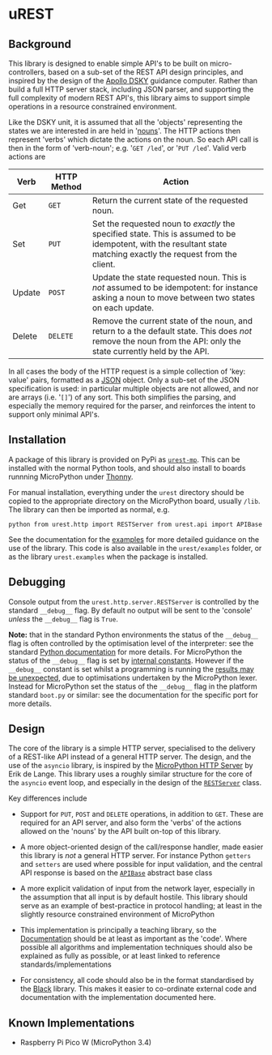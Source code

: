 # uREST

## Background

This library is designed to enable simple API's to be built on micro-controllers, based on a sub-set of the REST API design principles, and inspired by the design of the [Apollo DSKY](https://history-computer.com/apollo-guidance-computer/) guidance computer. Rather than build a full HTTP server stack, including JSON parser, and supporting the full complexity of modern REST API's, this library aims to support simple operations in a resource constrained environment.

Like the DSKY unit, it is assumed that all the 'objects' representing the states we are interested in are held in '[nouns](https://dlove24.github.io/urest/urest/api/base.html)'. The HTTP actions then represent 'verbs' which dictate the actions on the noun. So each API call is then in the form of 'verb-noun'; e.g. '`GET /led`', or '`PUT /led`'. Valid verb actions are

| Verb | HTTP Method | Action |
| --- | --- | --- |
| Get | `GET` | Return the current state of the requested noun. |
| Set | `PUT` | Set the requested noun to _exactly_ the specified state. This is assumed to be idempotent, with the resultant state matching exactly the request from the client. |
| Update | `POST` | Update the state requested noun. This is _not_ assumed to be idempotent: for instance asking a noun to move between two states on each update. |
| Delete | `DELETE` | Remove the current state of the noun, and return to a the default state. This does _not_ remove the noun from the API: only the state currently held by the API. |

In all cases the body of the HTTP request is a simple collection of 'key: value' pairs, formatted as a [JSON](https://www.json.org/json-en.html) object. Only a sub-set of the JSON specification is used: in particular multiple objects are not allowed, and nor are arrays (i.e. '`[]`') of any sort. This both simplifies the parsing, and especially the memory required for the parser, and reinforces the intent to support only minimal API's.

## Installation

A package of this library is provided on PyPi as [`urest-mp`](https://pypi.org/project/urest-mp/). This can be installed with the normal Python tools, and should also install to boards runnning MicroPython under [Thonny](https://thonny.org/).

For manual installation, everything under the `urest` directory should be copied to the appropriate directory on the MicroPython board, usually `/lib`. The library can then be imported as normal, e.g.

`python from urest.http import RESTServer from urest.api import APIBase `

See the documentation for the [examples](https://dlove24.github.io/urest/urest/examples/index.html) for more detailed guidance on the use of the library. This code is also available in the `urest/examples` folder, or as the library `urest.examples` when the package is installed.

## Debugging

Console output from the `urest.http.server.RESTServer` is controlled by the standard `__debug__` flag. By default no output will be sent to the 'console' _unless_ the `__debug__` flag is `True`.

**Note:** that in the standard Python environments the status of the `__debug__` flag is often controlled by the optimisation level of the interpreter: see the standard [Python documentation](https://docs.python.org/3/using/cmdline.html#cmdoption-O) for more details. For MicroPython the status of the `__debug__` flag is set by [internal constants](https://docs.micropython.org/en/latest/library/micropython.html#micropython.opt_level). However if the `__debug__` constant is set whilst a programming is running the [results may be unexpected](https://forum.micropython.org/viewtopic.php?t=6839), due to optimisations undertaken by the MicroPython lexer. Instead for MicroPython set the status of the `__debug__` flag in the platform standard `boot.py` or similar: see the documentation for the specific port for more details.

## Design

The core of the library is a simple HTTP server, specialised to the delivery of a REST-like API instead of a general HTTP server. The design, and the use of the `asyncio` library, is inspired by the [MicroPython HTTP Server](https://github.com/erikdelange/MicroPython-HTTP-Server) by Erik de Lange. This library uses a roughly similar structure for the core of the `asyncio` event loop, and especially in the design of the [`RESTServer`](https://dlove24.github.io/urest/urest/http/server.html) class.

Key differences include

- Support for `PUT`, `POST` and `DELETE` operations, in addition to `GET`. These are required for an API server, and also form the 'verbs' of the actions allowed on the 'nouns' by the API built on-top of this library.

- A more object-oriented design of the call/response handler, made easier this library is _not_ a general HTTP server. For instance Python `getters` and `setters` are used where possible for input validation, and the central API response is based on the [`APIBase`](https://dlove24.github.io/urest/urest/api/base.html) abstract base class

- A more explicit validation of input from the network layer, especially in the assumption that all input is by default hostile. This library should serve as an example of best-practice in protocol handling; at least in the slightly resource constrained environment of MicroPython

- This implementation is principally a teaching library, so the [Documentation](https://dlove24.github.io/urest/urest) should be at least as important as the 'code'. Where possible all algorithms and implementation techniques should also be explained as fully as possible, or at least linked to reference standards/implementations

- For consistency, all code should also be in the format standardised by the [Black](https://github.com/psf/black) library. This makes it easier to co-ordinate external code and documentation with the implementation documented here.

## Known Implementations

- Raspberry Pi Pico W (MicroPython 3.4)
